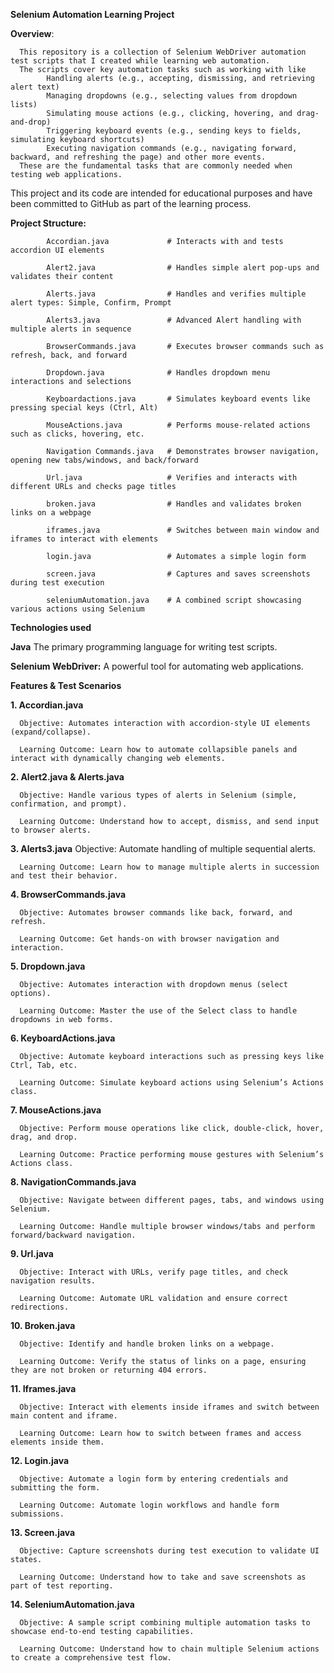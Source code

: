 **Selenium Automation Learning Project**

**Overview**:

      This repository is a collection of Selenium WebDriver automation test scripts that I created while learning web automation. 
      The scripts cover key automation tasks such as working with like 
            Handling alerts (e.g., accepting, dismissing, and retrieving alert text)
            Managing dropdowns (e.g., selecting values from dropdown lists)
            Simulating mouse actions (e.g., clicking, hovering, and drag-and-drop)
            Triggering keyboard events (e.g., sending keys to fields, simulating keyboard shortcuts)
            Executing navigation commands (e.g., navigating forward, backward, and refreshing the page) and other more events.
      These are the fundamental tasks that are commonly needed when testing web applications.

This project and its code are intended for educational purposes and have been committed to GitHub as part of the learning process.

**Project Structure:**

            Accordian.java             # Interacts with and tests accordion UI elements
            
            Alert2.java                # Handles simple alert pop-ups and validates their content
            
            Alerts.java                # Handles and verifies multiple alert types: Simple, Confirm, Prompt
            
            Alerts3.java               # Advanced Alert handling with multiple alerts in sequence
            
            BrowserCommands.java       # Executes browser commands such as refresh, back, and forward
            
            Dropdown.java              # Handles dropdown menu interactions and selections
            
            Keyboardactions.java       # Simulates keyboard events like pressing special keys (Ctrl, Alt)
            
            MouseActions.java          # Performs mouse-related actions such as clicks, hovering, etc.
            
            Navigation Commands.java   # Demonstrates browser navigation, opening new tabs/windows, and back/forward
            
            Url.java                   # Verifies and interacts with different URLs and checks page titles
            
            broken.java                # Handles and validates broken links on a webpage
            
            iframes.java               # Switches between main window and iframes to interact with elements
            
            login.java                 # Automates a simple login form
            
            screen.java                # Captures and saves screenshots during test execution
            
            seleniumAutomation.java    # A combined script showcasing various actions using Selenium


**Technologies used**

   **Java** The primary programming language for writing test scripts.
  
   **Selenium WebDriver:** A powerful tool for automating web applications.

**Features & Test Scenarios**

**1. Accordian.java**

      Objective: Automates interaction with accordion-style UI elements (expand/collapse).
      
      Learning Outcome: Learn how to automate collapsible panels and interact with dynamically changing web elements.

**2. Alert2.java & Alerts.java**

      Objective: Handle various types of alerts in Selenium (simple, confirmation, and prompt).
      
      Learning Outcome: Understand how to accept, dismiss, and send input to browser alerts.

**3. Alerts3.java**
      Objective: Automate handling of multiple sequential alerts.
      
      Learning Outcome: Learn how to manage multiple alerts in succession and test their behavior.

**4. BrowserCommands.java**

      Objective: Automates browser commands like back, forward, and refresh.
      
      Learning Outcome: Get hands-on with browser navigation and interaction.

**5. Dropdown.java**

      Objective: Automates interaction with dropdown menus (select options).
      
      Learning Outcome: Master the use of the Select class to handle dropdowns in web forms.

**6. KeyboardActions.java**

      Objective: Automate keyboard interactions such as pressing keys like Ctrl, Tab, etc.
      
      Learning Outcome: Simulate keyboard actions using Selenium’s Actions class.

**7. MouseActions.java**

      Objective: Perform mouse operations like click, double-click, hover, drag, and drop.
      
      Learning Outcome: Practice performing mouse gestures with Selenium’s Actions class.

**8. NavigationCommands.java**
      
      Objective: Navigate between different pages, tabs, and windows using Selenium.
      
      Learning Outcome: Handle multiple browser windows/tabs and perform forward/backward navigation.

**9. Url.java**

      Objective: Interact with URLs, verify page titles, and check navigation results.
      
      Learning Outcome: Automate URL validation and ensure correct redirections.

**10. Broken.java**
      
      Objective: Identify and handle broken links on a webpage.
      
      Learning Outcome: Verify the status of links on a page, ensuring they are not broken or returning 404 errors.

**11. Iframes.java**

      Objective: Interact with elements inside iframes and switch between main content and iframe.
      
      Learning Outcome: Learn how to switch between frames and access elements inside them.
      
**12. Login.java**

      Objective: Automate a login form by entering credentials and submitting the form.
      
      Learning Outcome: Automate login workflows and handle form submissions.

**13. Screen.java**
      
      Objective: Capture screenshots during test execution to validate UI states.
      
      Learning Outcome: Understand how to take and save screenshots as part of test reporting.

**14. SeleniumAutomation.java**

      Objective: A sample script combining multiple automation tasks to showcase end-to-end testing capabilities.
      
      Learning Outcome: Understand how to chain multiple Selenium actions to create a comprehensive test flow.
 
